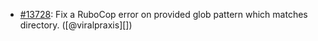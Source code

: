 * [#13728](https://github.com/rubocop/rubocop/pull/13728): Fix a RuboCop error on provided glob pattern which matches directory. ([@viralpraxis][])
